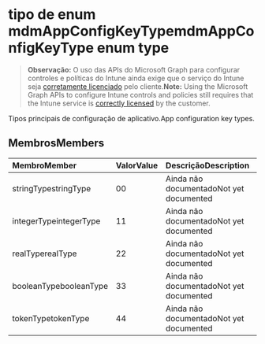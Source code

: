 # <a name="mdmappconfigkeytype-enum-type"></a><span data-ttu-id="3b76b-101">tipo de enum mdmAppConfigKeyType</span><span class="sxs-lookup"><span data-stu-id="3b76b-101">mdmAppConfigKeyType enum type</span></span>

> <span data-ttu-id="3b76b-102">**Observação:** O uso das APIs do Microsoft Graph para configurar controles e políticas do Intune ainda exige que o serviço do Intune seja [corretamente licenciado](https://go.microsoft.com/fwlink/?linkid=839381) pelo cliente.</span><span class="sxs-lookup"><span data-stu-id="3b76b-102">**Note:** Using the Microsoft Graph APIs to configure Intune controls and policies still requires that the Intune service is [correctly licensed](https://go.microsoft.com/fwlink/?linkid=839381) by the customer.</span></span>

<span data-ttu-id="3b76b-103">Tipos principais de configuração de aplicativo.</span><span class="sxs-lookup"><span data-stu-id="3b76b-103">App configuration key types.</span></span>
## <a name="members"></a><span data-ttu-id="3b76b-104">Membros</span><span class="sxs-lookup"><span data-stu-id="3b76b-104">Members</span></span>
|<span data-ttu-id="3b76b-105">Membro</span><span class="sxs-lookup"><span data-stu-id="3b76b-105">Member</span></span>|<span data-ttu-id="3b76b-106">Valor</span><span class="sxs-lookup"><span data-stu-id="3b76b-106">Value</span></span>|<span data-ttu-id="3b76b-107">Descrição</span><span class="sxs-lookup"><span data-stu-id="3b76b-107">Description</span></span>|
|:---|:---|:---|
|<span data-ttu-id="3b76b-108">stringType</span><span class="sxs-lookup"><span data-stu-id="3b76b-108">stringType</span></span>|<span data-ttu-id="3b76b-109">0</span><span class="sxs-lookup"><span data-stu-id="3b76b-109">0</span></span>|<span data-ttu-id="3b76b-110">Ainda não documentado</span><span class="sxs-lookup"><span data-stu-id="3b76b-110">Not yet documented</span></span>|
|<span data-ttu-id="3b76b-111">integerType</span><span class="sxs-lookup"><span data-stu-id="3b76b-111">integerType</span></span>|<span data-ttu-id="3b76b-112">1</span><span class="sxs-lookup"><span data-stu-id="3b76b-112">1</span></span>|<span data-ttu-id="3b76b-113">Ainda não documentado</span><span class="sxs-lookup"><span data-stu-id="3b76b-113">Not yet documented</span></span>|
|<span data-ttu-id="3b76b-114">realType</span><span class="sxs-lookup"><span data-stu-id="3b76b-114">realType</span></span>|<span data-ttu-id="3b76b-115">2</span><span class="sxs-lookup"><span data-stu-id="3b76b-115">2</span></span>|<span data-ttu-id="3b76b-116">Ainda não documentado</span><span class="sxs-lookup"><span data-stu-id="3b76b-116">Not yet documented</span></span>|
|<span data-ttu-id="3b76b-117">booleanType</span><span class="sxs-lookup"><span data-stu-id="3b76b-117">booleanType</span></span>|<span data-ttu-id="3b76b-118">3</span><span class="sxs-lookup"><span data-stu-id="3b76b-118">3</span></span>|<span data-ttu-id="3b76b-119">Ainda não documentado</span><span class="sxs-lookup"><span data-stu-id="3b76b-119">Not yet documented</span></span>|
|<span data-ttu-id="3b76b-120">tokenType</span><span class="sxs-lookup"><span data-stu-id="3b76b-120">tokenType</span></span>|<span data-ttu-id="3b76b-121">4</span><span class="sxs-lookup"><span data-stu-id="3b76b-121">4</span></span>|<span data-ttu-id="3b76b-122">Ainda não documentado</span><span class="sxs-lookup"><span data-stu-id="3b76b-122">Not yet documented</span></span>|




